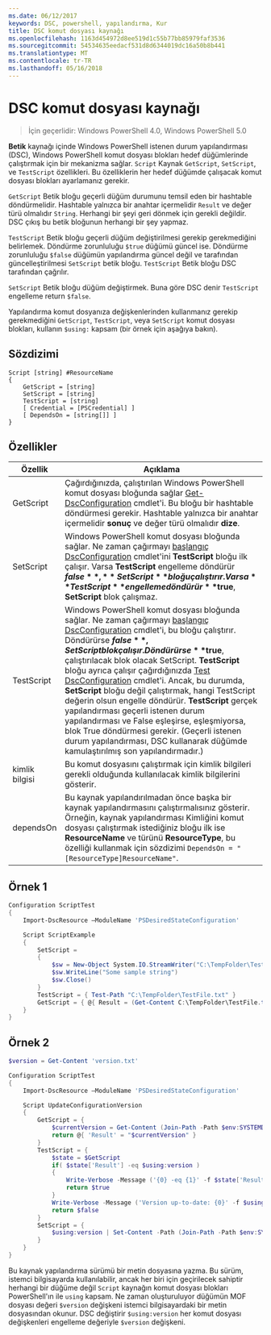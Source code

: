 ```yaml
---
ms.date: 06/12/2017
keywords: DSC, powershell, yapılandırma, Kur
title: DSC komut dosyası kaynağı
ms.openlocfilehash: 1163d454972d8ee519d1c55b77bb85979faf3536
ms.sourcegitcommit: 54534635eedacf531d8d6344019dc16a50b8b441
ms.translationtype: MT
ms.contentlocale: tr-TR
ms.lasthandoff: 05/16/2018
---
```

# <a name="dsc-script-resource"></a>DSC komut dosyası kaynağı


> İçin geçerlidir: Windows PowerShell 4.0, Windows PowerShell 5.0

**Betik** kaynağı içinde Windows PowerShell istenen durum yapılandırması (DSC), Windows PowerShell komut dosyası blokları hedef düğümlerinde çalıştırmak için bir mekanizma sağlar. `Script` Kaynak `GetScript`, `SetScript`, ve `TestScript` özellikleri. Bu özelliklerin her hedef düğümde çalışacak komut dosyası blokları ayarlamanız gerekir.

`GetScript` Betik bloğu geçerli düğüm durumunu temsil eden bir hashtable döndürmelidir. Hashtable yalnızca bir anahtar içermelidir `Result` ve değer türü olmalıdır `String`. Herhangi bir şeyi geri dönmek için gerekli değildir. DSC çıkış bu betik bloğunun herhangi bir şey yapmaz.

`TestScript` Betik bloğu geçerli düğüm değiştirilmesi gerekip gerekmediğini belirlemek. Döndürme zorunluluğu `$true` düğümü güncel ise. Döndürme zorunluluğu `$false` düğümün yapılandırma güncel değil ve tarafından güncelleştirilmesi `SetScript` betik bloğu. `TestScript` Betik bloğu DSC tarafından çağrılır.

`SetScript` Betik bloğu düğüm değiştirmek. Buna göre DSC denir `TestScript` engelleme return `$false`.

Yapılandırma komut dosyanıza değişkenlerinden kullanmanız gerekip gerekmediğini `GetScript`, `TestScript`, veya `SetScript` komut dosyası blokları, kullanın `$using:` kapsam (bir örnek için aşağıya bakın).


## <a name="syntax"></a>Sözdizimi

```
Script [string] #ResourceName
{
    GetScript = [string]
    SetScript = [string]
    TestScript = [string]
    [ Credential = [PSCredential] ]
    [ DependsOn = [string[]] ]
}
```

## <a name="properties"></a>Özellikler

|  Özellik  |  Açıklama   |
|---|---|
| GetScript| Çağırdığınızda, çalıştırılan Windows PowerShell komut dosyası bloğunda sağlar [Get-DscConfiguration](https://technet.microsoft.com/library/dn407379.aspx) cmdlet'i. Bu bloğu bir hashtable döndürmesi gerekir. Hashtable yalnızca bir anahtar içermelidir **sonuç** ve değer türü olmalıdır **dize**.|
| SetScript| Windows PowerShell komut dosyası bloğunda sağlar. Ne zaman çağırmayı [başlangıç DscConfiguration](https://technet.microsoft.com/library/dn521623.aspx) cmdlet'ini **TestScript** bloğu ilk çalışır. Varsa **TestScript** engelleme döndürür **$false**, **SetScript** bloğu çalıştırır. Varsa **TestScript** engelleme döndürür **$true**, **SetScript** blok çalışmaz.|
| TestScript| Windows PowerShell komut dosyası bloğunda sağlar. Ne zaman çağırmayı [başlangıç DscConfiguration](https://technet.microsoft.com/library/dn521623.aspx) cmdlet'i, bu bloğu çalıştırır. Döndürürse **$false**, SetScript blok çalışır. Döndürürse **$true**, çalıştırılacak blok olacak SetScript. **TestScript** bloğu ayrıca çalışır çağırdığınızda [Test DscConfiguration](https://technet.microsoft.com/en-us/library/dn407382.aspx) cmdlet'i. Ancak, bu durumda, **SetScript** bloğu değil çalıştırmak, hangi TestScript değerin olsun engelle döndürür. **TestScript** gerçek yapılandırması geçerli istenen durum yapılandırması ve False eşleşirse, eşleşmiyorsa, blok True döndürmesi gerekir. (Geçerli istenen durum yapılandırması, DSC kullanarak düğümde kamulaştırılmış son yapılandırmadır.)|
| kimlik bilgisi| Bu komut dosyasını çalıştırmak için kimlik bilgileri gerekli olduğunda kullanılacak kimlik bilgilerini gösterir.|
| dependsOn| Bu kaynak yapılandırılmadan önce başka bir kaynak yapılandırmasını çalıştırmalısınız gösterir. Örneğin, kaynak yapılandırması Kimliğini komut dosyası çalıştırmak istediğiniz bloğu ilk ise **ResourceName** ve türünü **ResourceType**, bu özelliği kullanmak için sözdizimi `DependsOn = "[ResourceType]ResourceName"`.

## <a name="example-1"></a>Örnek 1
```powershell
Configuration ScriptTest
{
    Import-DscResource –ModuleName 'PSDesiredStateConfiguration'

    Script ScriptExample
    {
        SetScript =
        {
            $sw = New-Object System.IO.StreamWriter("C:\TempFolder\TestFile.txt")
            $sw.WriteLine("Some sample string")
            $sw.Close()
        }
        TestScript = { Test-Path "C:\TempFolder\TestFile.txt" }
        GetScript = { @{ Result = (Get-Content C:\TempFolder\TestFile.txt) } }
    }
}
```

## <a name="example-2"></a>Örnek 2
```powershell
$version = Get-Content 'version.txt'

Configuration ScriptTest
{
    Import-DscResource –ModuleName 'PSDesiredStateConfiguration'

    Script UpdateConfigurationVersion
    {
        GetScript = {
            $currentVersion = Get-Content (Join-Path -Path $env:SYSTEMDRIVE -ChildPath 'version.txt')
            return @{ 'Result' = "$currentVersion" }
        }
        TestScript = {
            $state = $GetScript
            if( $state['Result'] -eq $using:version )
            {
                Write-Verbose -Message ('{0} -eq {1}' -f $state['Result'],$using:version)
                return $true
            }
            Write-Verbose -Message ('Version up-to-date: {0}' -f $using:version)
            return $false
        }
        SetScript = {
            $using:version | Set-Content -Path (Join-Path -Path $env:SYSTEMDRIVE -ChildPath 'version.txt')
        }
    }
}
```

Bu kaynak yapılandırma sürümü bir metin dosyasına yazma. Bu sürüm, istemci bilgisayarda kullanılabilir, ancak her biri için geçirilecek sahiptir herhangi bir düğüme değil `Script` kaynağın komut dosyası blokları PowerShell'ın ile `using` kapsam. Ne zaman oluşturuluyor düğümün MOF dosyası değeri `$version` değişkeni istemci bilgisayardaki bir metin dosyasından okunur. DSC değiştirir `$using:version` her komut dosyası değişkenleri engelleme değeriyle `$version` değişkeni.